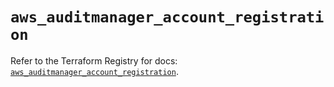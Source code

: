 # `aws_auditmanager_account_registration`

Refer to the Terraform Registry for docs: [`aws_auditmanager_account_registration`](https://registry.terraform.io/providers/hashicorp/aws/5.56.1/docs/resources/auditmanager_account_registration).
